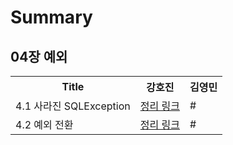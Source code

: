 # Summary

## 04장 예외

<table>
    <tr>
        <th>Title</th>
        <th>강호진</th>
        <th>김영민</th>
    </tr>
    <tr>
        <td>4.1 사라진 SQLException</td>
        <td><a href="./강호진/04장-01_사라진_SQLException.md">정리 링크</a></td>
        <td>#</td>
    </tr>
    <tr>
        <td>4.2 예외 전환</td>
        <td><a href="./강호진/04장-02_예외_전환.md">정리 링크</a></td>
        <td>#</td>
    </tr>
    
</table>